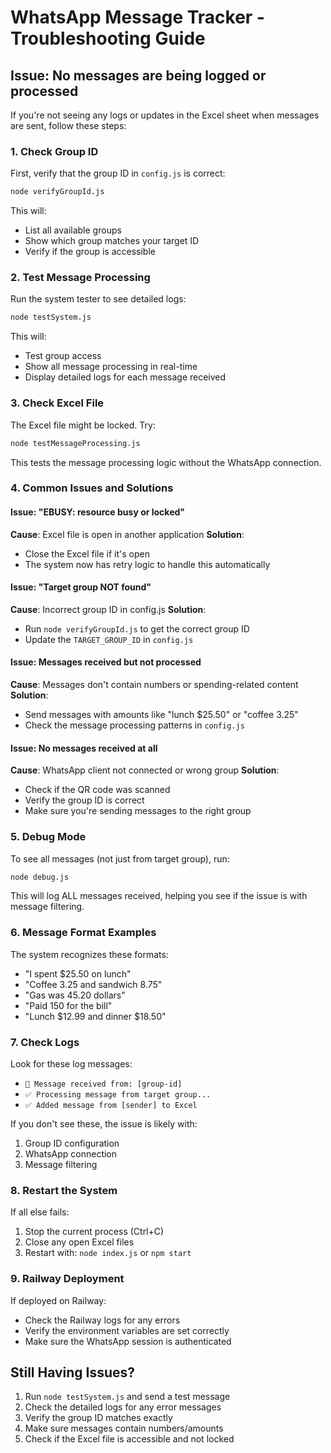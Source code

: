 # WhatsApp Message Tracker - Troubleshooting Guide

## Issue: No messages are being logged or processed

If you're not seeing any logs or updates in the Excel sheet when messages are sent, follow these steps:

### 1. Check Group ID
First, verify that the group ID in `config.js` is correct:

```bash
node verifyGroupId.js
```

This will:
- List all available groups
- Show which group matches your target ID
- Verify if the group is accessible

### 2. Test Message Processing
Run the system tester to see detailed logs:

```bash
node testSystem.js
```

This will:
- Test group access
- Show all message processing in real-time
- Display detailed logs for each message received

### 3. Check Excel File
The Excel file might be locked. Try:

```bash
node testMessageProcessing.js
```

This tests the message processing logic without the WhatsApp connection.

### 4. Common Issues and Solutions

#### Issue: "EBUSY: resource busy or locked"
**Cause**: Excel file is open in another application
**Solution**: 
- Close the Excel file if it's open
- The system now has retry logic to handle this automatically

#### Issue: "Target group NOT found"
**Cause**: Incorrect group ID in config.js
**Solution**:
- Run `node verifyGroupId.js` to get the correct group ID
- Update the `TARGET_GROUP_ID` in `config.js`

#### Issue: Messages received but not processed
**Cause**: Messages don't contain numbers or spending-related content
**Solution**:
- Send messages with amounts like "lunch $25.50" or "coffee 3.25"
- Check the message processing patterns in `config.js`

#### Issue: No messages received at all
**Cause**: WhatsApp client not connected or wrong group
**Solution**:
- Check if the QR code was scanned
- Verify the group ID is correct
- Make sure you're sending messages to the right group

### 5. Debug Mode
To see all messages (not just from target group), run:

```bash
node debug.js
```

This will log ALL messages received, helping you see if the issue is with message filtering.

### 6. Message Format Examples
The system recognizes these formats:
- "I spent $25.50 on lunch"
- "Coffee 3.25 and sandwich 8.75"
- "Gas was 45.20 dollars"
- "Paid 150 for the bill"
- "Lunch $12.99 and dinner $18.50"

### 7. Check Logs
Look for these log messages:
- `📨 Message received from: [group-id]`
- `✅ Processing message from target group...`
- `✅ Added message from [sender] to Excel`

If you don't see these, the issue is likely with:
1. Group ID configuration
2. WhatsApp connection
3. Message filtering

### 8. Restart the System
If all else fails:
1. Stop the current process (Ctrl+C)
2. Close any open Excel files
3. Restart with: `node index.js` or `npm start`

### 9. Railway Deployment
If deployed on Railway:
- Check the Railway logs for any errors
- Verify the environment variables are set correctly
- Make sure the WhatsApp session is authenticated

## Still Having Issues?

1. Run `node testSystem.js` and send a test message
2. Check the detailed logs for any error messages
3. Verify the group ID matches exactly
4. Make sure messages contain numbers/amounts
5. Check if the Excel file is accessible and not locked
